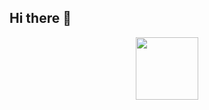 ## Hi there 👋
<div id="header" align="center">
  <img src="https://media4.giphy.com/media/v1.Y2lkPTc5MGI3NjExZjJvYnVsMDEweTBzcjQxc3h5aWQwZm10c2NiZnE2bG9mN3o3NXpmeCZlcD12MV9pbnRlcm5hbF9naWZfYnlfaWQmY3Q9Zw/Xn7RjEY3qql5EusAWv/giphy.gif" width="100"/>
</div> 
<!--
**Hdodjdbeh/Hdodjdbeh** is a ✨ _special_ ✨ repository because its `README.md` (this file) appears on your GitHub profile.

Here are some ideas to get you started:

- 🔭 I’m currently working on ...
- 🌱 I’m currently learning ...
- 👯 I’m looking to collaborate on ...
- 🤔 I’m looking for help with ...
- 💬 Ask me about ...
- 📫 How to reach me: ...
- 😄 Pronouns: ...
- ⚡ Fun fact: ...
-->
